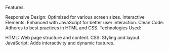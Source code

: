 Features:

Responsive Design: Optimized for various screen sizes.
Interactive Elements: Enhanced with JavaScript for better user interaction.
Clean Code: Adheres to best practices in HTML and CSS.
Technologies Used:

HTML: Web page structure and content.
CSS: Styling and layout.
JavaScript: Adds interactivity and dynamic features.
